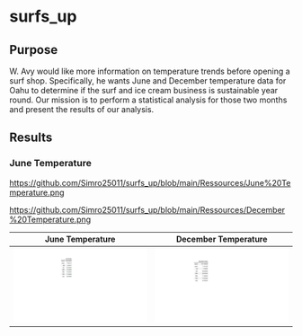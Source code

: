 # surfs_up

## Purpose

W. Avy  would like more information on temperature trends before opening a surf shop. Specifically, he wants June and December temperature data for Oahu to determine if the surf and ice cream business is sustainable year round. Our mission is to perform a statistical analysis  for those two months and present the results of our analysis.

## Results

### June Temperature 
https://github.com/Simro25011/surfs_up/blob/main/Ressources/June%20Temperature.png


 
https://github.com/Simro25011/surfs_up/blob/main/Ressources/December%20Temperature.png

June Temperature                       |  December Temperature 
:------------------------------------: |:------------------------------------------:
![](https://github.com/Simro25011/surfs_up/blob/main/Ressources/June%20Temperature.png) |  ![](https://github.com/Simro25011/surfs_up/blob/main/Ressources/December%20Temperature.png)
